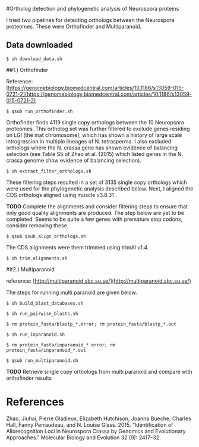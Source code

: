 #Ortholog detection and phylogenetic analysis of Neurospora proteins

I tried two pipelines for detecting orthologs between the Neurospora proteomes. These were Orthofinder and Multiparanoid.

## Data downloaded

	$ sh download_data.sh

##1.) Orthofinder

Reference: [https://genomebiology.biomedcentral.com/articles/10.1186/s13059-015-0721-2](https://genomebiology.biomedcentral.com/articles/10.1186/s13059-015-0721-2) 

	$ qsub run_orthofinder.sh
	
Orthofinder finds 4119 single copy orthologs between the 10 Neuropsora proteomes. This ortholog set was further filtered
to exclude genes residing on LGI (the mat chromosome), which has shown a history of large scale introgression in multiple
lineages of N. tetrasperma. I also excluded orthologs where the N. crassa gene has shown evidence of balancing selection (see
Table S5 of Zhao et al. (2015) which listed genes in the N. crassa genome show evidence of balancing selection). 
	
	$ sh extract_filter_orthologs.sh
	
These filtering steps resulted in a set of 3135 single copy orthologs which were used for the phylogenetic analysis described below. Next, I aligned the CDS orthologs aligned using muscle v3.8.31 .


**TODO** Complete the alignments and consider filtering steps to ensure that only good quality alignments are produced. The step below are yet to be completed. Seems to be quite a few genes with premature stop codons, consider removing these.

	$ qsub qsub_align_orthologs.sh
	

The CDS alignments were them trimmed using trimAl v1.4.
	
	$ sh trim_alignments.sh


##2.) Multiparanoid

reference: [http://multiparanoid.sbc.su.se/](http://multiparanoid.sbc.su.se/)

The steps for running multi paranoid are given below.

	$ sh build_blast_databases.sh
	
	$ sh run_pairwise_blasts.sh
	
	$ rm protein_fasta/blastp_*.error; rm protein_fasta/blastp_*.out
	
	$ sh run_inparanoid.sh
	
	$ rm protein_fasta/inparanoid_*.error; rm protein_fasta/inparanoid_*.out
	
	$ qsub run_multiparanoid.sh

**TODO** Retrieve single copy orthologs from multi paranoid and compare with orthofinder results

# References

Zhao, Jiuhai, Pierre Gladieux, Elizabeth Hutchison, Joanna Bueche, Charles Hall, Fanny Perraudeau, and N. Louise Glass. 2015. “Identification of Allorecognition Loci in Neurospora Crassa by Genomics and Evolutionary Approaches.” Molecular Biology and Evolution 32 (9): 2417–32.